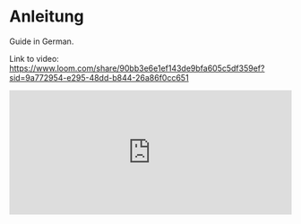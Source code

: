 # Anleitung

Guide in German.

Link to video: 
https://www.loom.com/share/90bb3e6e1ef143de9bfa605c5df359ef?sid=9a772954-e295-48dd-b844-26a86f0cc651


<div style="position: relative; padding-bottom: 44.0625%; height: 0;"><iframe src="https://www.loom.com/embed/90bb3e6e1ef143de9bfa605c5df359ef?sid=d0b9bde7-6af5-4cf9-b1b0-e109d8ccbb7d" frameborder="0" webkitallowfullscreen mozallowfullscreen allowfullscreen style="position: absolute; top: 0; left: 0; width: 100%; height: 100%;"></iframe></div>

